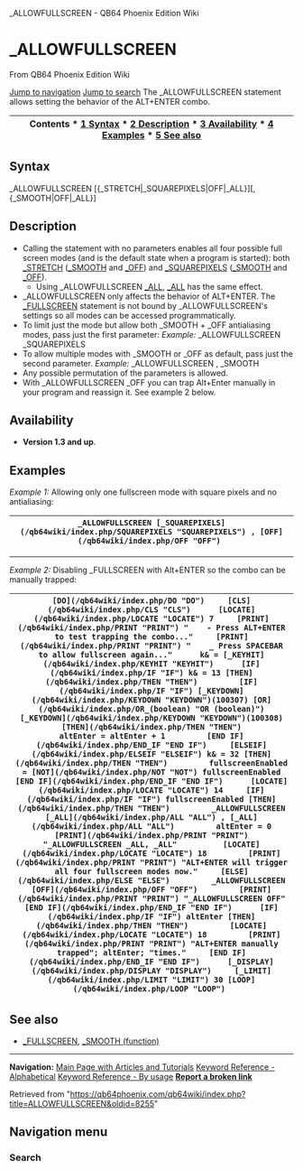 


\_ALLOWFULLSCREEN - QB64 Phoenix Edition Wiki








# \_ALLOWFULLSCREEN



From QB64 Phoenix Edition Wiki



[Jump to navigation](#mw-head)
[Jump to search](#searchInput)
The \_ALLOWFULLSCREEN statement allows setting the behavior of the ALT+ENTER combo.


  






| Contents * [1 Syntax](#Syntax) * [2 Description](#Description) * [3 Availability](#Availability) * [4 Examples](#Examples) * [5 See also](#See_also) |
| --- |


## Syntax


\_ALLOWFULLSCREEN [{\_STRETCH|\_SQUAREPIXELS|OFF|\_ALL}][, {\_SMOOTH|OFF|\_ALL}]
  




## Description


* Calling the statement with no parameters enables all four possible full screen modes (and is the default state when a program is started): both [\_STRETCH](/qb64wiki/index.php/STRETCH "STRETCH") ([\_SMOOTH](/qb64wiki/index.php/SMOOTH "SMOOTH") and [\_OFF](/qb64wiki/index.php/OFF "OFF")) and [\_SQUAREPIXELS](/qb64wiki/index.php/SQUAREPIXELS "SQUAREPIXELS") ([\_SMOOTH](/qb64wiki/index.php/SMOOTH "SMOOTH") and [\_OFF](/qb64wiki/index.php/OFF "OFF")).
	+ Using \_ALLOWFULLSCREEN [\_ALL](/qb64wiki/index.php/ALL "ALL"), [\_ALL](/qb64wiki/index.php/ALL "ALL") has the same effect.
* \_ALLOWFULLSCREEN only affects the behavior of ALT+ENTER. The [\_FULLSCREEN](/qb64wiki/index.php/FULLSCREEN "FULLSCREEN") statement is not bound by \_ALLOWFULLSCREEN's settings so all modes can be accessed programmatically.
* To limit just the mode but allow both \_SMOOTH + \_OFF antialiasing modes, pass just the first parameter: *Example:* \_ALLOWFULLSCREEN \_SQUAREPIXELS
* To allow multiple modes with \_SMOOTH or \_OFF as default, pass just the second parameter. *Example:* \_ALLOWFULLSCREEN , \_SMOOTH
* Any possible permutation of the parameters is allowed.
* With \_ALLOWFULLSCREEN \_OFF you can trap Alt+Enter manually in your program and reassign it. See example 2 below.


  




## Availability


* **Version 1.3 and up**.


  




## Examples


*Example 1:* Allowing only one fullscreen mode with square pixels and no antialiasing:





| ``` _ALLOWFULLSCREEN [_SQUAREPIXELS](/qb64wiki/index.php/SQUAREPIXELS "SQUAREPIXELS") , [OFF](/qb64wiki/index.php/OFF "OFF")  ``` |
| --- |




---


*Example 2:* Disabling \_FULLSCREEN with Alt+ENTER so the combo can be manually trapped:





| ``` [DO](/qb64wiki/index.php/DO "DO")     [CLS](/qb64wiki/index.php/CLS "CLS")      [LOCATE](/qb64wiki/index.php/LOCATE "LOCATE") 7     [PRINT](/qb64wiki/index.php/PRINT "PRINT") "    - Press ALT+ENTER to test trapping the combo..."     [PRINT](/qb64wiki/index.php/PRINT "PRINT") "    _ Press SPACEBAR to allow fullscreen again..."      k& = [_KEYHIT](/qb64wiki/index.php/KEYHIT "KEYHIT")      [IF](/qb64wiki/index.php/IF "IF") k& = 13 [THEN](/qb64wiki/index.php/THEN "THEN")         [IF](/qb64wiki/index.php/IF "IF") [_KEYDOWN](/qb64wiki/index.php/KEYDOWN "KEYDOWN")(100307) [OR](/qb64wiki/index.php/OR_(boolean) "OR (boolean)") [_KEYDOWN](/qb64wiki/index.php/KEYDOWN "KEYDOWN")(100308) [THEN](/qb64wiki/index.php/THEN "THEN")             altEnter = altEnter + 1         [END IF](/qb64wiki/index.php/END_IF "END IF")     [ELSEIF](/qb64wiki/index.php/ELSEIF "ELSEIF") k& = 32 [THEN](/qb64wiki/index.php/THEN "THEN")         fullscreenEnabled = [NOT](/qb64wiki/index.php/NOT "NOT") fullscreenEnabled     [END IF](/qb64wiki/index.php/END_IF "END IF")      [LOCATE](/qb64wiki/index.php/LOCATE "LOCATE") 14     [IF](/qb64wiki/index.php/IF "IF") fullscreenEnabled [THEN](/qb64wiki/index.php/THEN "THEN")         _ALLOWFULLSCREEN [_ALL](/qb64wiki/index.php/ALL "ALL") , [_ALL](/qb64wiki/index.php/ALL "ALL")         altEnter = 0         [PRINT](/qb64wiki/index.php/PRINT "PRINT") "_ALLOWFULLSCREEN _ALL, _ALL"          [LOCATE](/qb64wiki/index.php/LOCATE "LOCATE") 18         [PRINT](/qb64wiki/index.php/PRINT "PRINT") "ALT+ENTER will trigger all four fullscreen modes now."     [ELSE](/qb64wiki/index.php/ELSE "ELSE")         _ALLOWFULLSCREEN [OFF](/qb64wiki/index.php/OFF "OFF")         [PRINT](/qb64wiki/index.php/PRINT "PRINT") "_ALLOWFULLSCREEN OFF"     [END IF](/qb64wiki/index.php/END_IF "END IF")      [IF](/qb64wiki/index.php/IF "IF") altEnter [THEN](/qb64wiki/index.php/THEN "THEN")         [LOCATE](/qb64wiki/index.php/LOCATE "LOCATE") 18         [PRINT](/qb64wiki/index.php/PRINT "PRINT") "ALT+ENTER manually trapped"; altEnter; "times."     [END IF](/qb64wiki/index.php/END_IF "END IF")      [_DISPLAY](/qb64wiki/index.php/DISPLAY "DISPLAY")     [_LIMIT](/qb64wiki/index.php/LIMIT "LIMIT") 30 [LOOP](/qb64wiki/index.php/LOOP "LOOP")  ``` |
| --- |


  




## See also


* [\_FULLSCREEN](/qb64wiki/index.php/FULLSCREEN "FULLSCREEN"), [\_SMOOTH (function)](/qb64wiki/index.php/SMOOTH_(function) "SMOOTH (function)")


  






---


**Navigation:**
[Main Page with Articles and Tutorials](/qb64wiki/index.php/Main_Page "Main Page")
[Keyword Reference - Alphabetical](/qb64wiki/index.php/Keyword_Reference_-_Alphabetical "Keyword Reference - Alphabetical")
[Keyword Reference - By usage](/qb64wiki/index.php/Keyword_Reference_-_By_usage "Keyword Reference - By usage")
**[Report a broken link](https://qb64phoenix.com/forum/showthread.php?tid=2800)**  





Retrieved from "<https://qb64phoenix.com/qb64wiki/index.php?title=ALLOWFULLSCREEN&oldid=8255>"




## Navigation menu








### Search





















